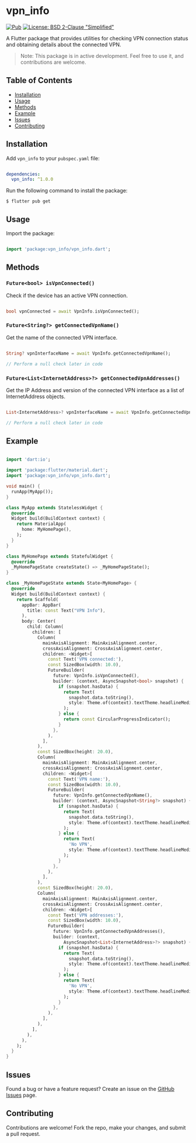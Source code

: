# vpn_info

[![Pub](https://img.shields.io/pub/v/vpn_info)](https://pub.dev/packages/vpn_info)
[![License: BSD 2-Clause "Simplified"](https://img.shields.io/badge/License-BSD%202--Clause%20%22Simplified%22-brightgreen.svg)](https://opensource.org/licenses/BSD-2-Clause)

A Flutter package that provides utilities for checking VPN connection status and obtaining details about the connected VPN.

> Note: This package is in active development. Feel free to use it, and contributions are welcome.

## Table of Contents

- [Installation](#installation)
- [Usage](#usage)
- [Methods](#methods)
- [Example](#example)
- [Issues](#issues)
- [Contributing](#contributing)

## Installation

Add `vpn_info` to your `pubspec.yaml` file:

```yaml

dependencies:
  vpn_info: ^1.0.0

```


Run the following command to install the package:

```
$ flutter pub get
```

## Usage

Import the package:


```dart

import 'package:vpn_info/vpn_info.dart';

```

## Methods

### `Future<bool> isVpnConnected()`

Check if the device has an active VPN connection.


```dart

bool vpnConnected = await VpnInfo.isVpnConnected();

```

### `Future<String?> getConnectedVpnName()`

Get the name of the connected VPN interface.

```dart

String? vpnInterfaceName = await VpnInfo.getConnectedVpnName();

// Perform a null check later in code

```

### `Future<List<InternetAddress>?> getConnectedVpnAddresses()`

Get the IP Address and version of the connected VPN interface as a list of InternetAddress objects.

```dart

List<InternetAddress>? vpnInterfaceName = await VpnInfo.getConnectedVpnAddresses();

// Perform a null check later in code

```

## Example

```dart

import 'dart:io';

import 'package:flutter/material.dart';
import 'package:vpn_info/vpn_info.dart';

void main() {
  runApp(MyApp());
}

class MyApp extends StatelessWidget {
  @override
  Widget build(BuildContext context) {
    return MaterialApp(
      home: MyHomePage(),
    );
  }
}

class MyHomePage extends StatefulWidget {
  @override
  _MyHomePageState createState() => _MyHomePageState();
}

class _MyHomePageState extends State<MyHomePage> {
  @override
  Widget build(BuildContext context) {
    return Scaffold(
      appBar: AppBar(
        title: const Text("VPN Info"),
      ),
      body: Center(
        child: Column(
          children: [
            Column(
              mainAxisAlignment: MainAxisAlignment.center,
              crossAxisAlignment: CrossAxisAlignment.center,
              children: <Widget>[
                const Text('VPN connected:'),
                const SizedBox(width: 10.0),
                FutureBuilder(
                  future: VpnInfo.isVpnConnected(),
                  builder: (context, AsyncSnapshot<bool> snapshot) {
                    if (snapshot.hasData) {
                      return Text(
                        snapshot.data.toString(),
                        style: Theme.of(context).textTheme.headlineMedium,
                      );
                    } else {
                      return const CircularProgressIndicator();
                    }
                  },
                ),
              ],
            ),
            const SizedBox(height: 20.0),
            Column(
              mainAxisAlignment: MainAxisAlignment.center,
              crossAxisAlignment: CrossAxisAlignment.center,
              children: <Widget>[
                const Text('VPN name:'),
                const SizedBox(width: 10.0),
                FutureBuilder(
                  future: VpnInfo.getConnectedVpnName(),
                  builder: (context, AsyncSnapshot<String?> snapshot) {
                    if (snapshot.hasData) {
                      return Text(
                        snapshot.data.toString(),
                        style: Theme.of(context).textTheme.headlineMedium,
                      );
                    } else {
                      return Text(
                        'No VPN',
                        style: Theme.of(context).textTheme.headlineMedium,
                      );
                    }
                  },
                ),
              ],
            ),
            const SizedBox(height: 20.0),
            Column(
              mainAxisAlignment: MainAxisAlignment.center,
              crossAxisAlignment: CrossAxisAlignment.center,
              children: <Widget>[
                const Text('VPN addresses:'),
                const SizedBox(width: 10.0),
                FutureBuilder(
                  future: VpnInfo.getConnectedVpnAddresses(),
                  builder: (context,
                      AsyncSnapshot<List<InternetAddress>?> snapshot) {
                    if (snapshot.hasData) {
                      return Text(
                        snapshot.data.toString(),
                        style: Theme.of(context).textTheme.headlineMedium,
                      );
                    } else {
                      return Text(
                        'No VPN',
                        style: Theme.of(context).textTheme.headlineMedium,
                      );
                    }
                  },
                ),
              ],
            ),
          ],
        ),
      ),
    );
  }
}


```

## Issues

Found a bug or have a feature request? Create an issue on the [GitHub Issues](https://github.com/advaitkale01/vpn_info/issues) page.

## Contributing

Contributions are welcome! Fork the repo, make your changes, and submit a pull request.

